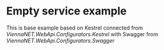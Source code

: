 ﻿# Empty service example

This is base example based on Kestrel connected from *ViennaNET.WebApi.Configurators.Kestrel* with Swagger from *ViennaNET.WebApi.Configurators.Swagger*
